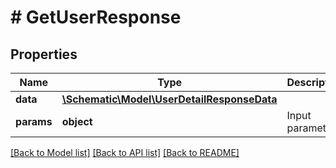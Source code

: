 # # GetUserResponse

## Properties

Name | Type | Description | Notes
------------ | ------------- | ------------- | -------------
**data** | [**\Schematic\Model\UserDetailResponseData**](UserDetailResponseData.md) |  |
**params** | **object** | Input parameters |

[[Back to Model list]](../../README.md#models) [[Back to API list]](../../README.md#endpoints) [[Back to README]](../../README.md)
